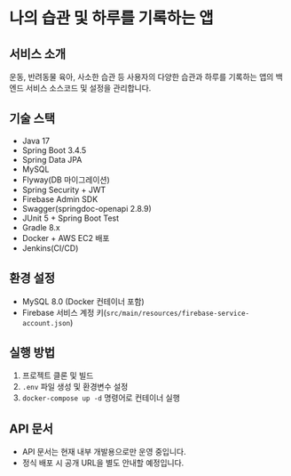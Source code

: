 # 나의 습관 및 하루를 기록하는 앱

## 서비스 소개
운동, 반려동물 육아, 사소한 습관 등 사용자의 다양한 습관과 하루를 기록하는 앱의 백엔드 서비스 소스코드 및 설정을 관리합니다.

## 기술 스택
- Java 17  
- Spring Boot 3.4.5
- Spring Data JPA  
- MySQL
- Flyway(DB 마이그레이션)
- Spring Security + JWT 
- Firebase Admin SDK
- Swagger(springdoc-openapi 2.8.9)
- JUnit 5 + Spring Boot Test  
- Gradle 8.x  
- Docker + AWS EC2 배포
- Jenkins(CI/CD)


## 환경 설정
- MySQL 8.0 (Docker 컨테이너 포함)  
- Firebase 서비스 계정 키(`src/main/resources/firebase-service-account.json`)  

## 실행 방법
1. 프로젝트 클론 및 빌드  
2. `.env` 파일 생성 및 환경변수 설정  
3. `docker-compose up -d` 명령어로 컨테이너 실행  

## API 문서
- API 문서는 현재 내부 개발용으로만 운영 중입니다.
- 정식 배포 시 공개 URL을 별도 안내할 예정입니다.
